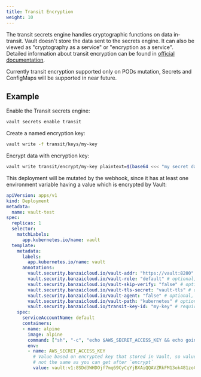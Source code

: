 ```yaml
---
title: Transit Encryption
weight: 10
---
```


The transit secrets engine handles cryptographic functions on data in-transit. Vault doesn't store the data sent to the secrets engine. It can also be viewed as "cryptography as a service" or "encryption as a service". Detailed information about transit encryption can be found in [official documentation](https://www.vaultproject.io/docs/secrets/transit/index.html).

Currently transit encryption supported only on PODs mutation, Secrets and ConfigMaps will be supported in near future.

## Example

Enable the Transit secrets engine:

```bash
vault secrets enable transit
```

Create a named encryption key:

```bash
vault write -f transit/keys/my-key
```

Encrypt data with encryption key:

```bash
vault write transit/encrypt/my-key plaintext=$(base64 <<< "my secret data")
```

This deployment will be mutated by the webhook, since it has at least one environment variable having a value which is encrypted by Vault:

```yaml
apiVersion: apps/v1
kind: Deployment
metadata:
  name: vault-test
spec:
  replicas: 1
  selector:
    matchLabels:
      app.kubernetes.io/name: vault
  template:
    metadata:
      labels:
        app.kubernetes.io/name: vault
      annotations:
        vault.security.banzaicloud.io/vault-addr: "https://vault:8200" # optional, the address of the Vault service, default values is https://vault:8200
        vault.security.banzaicloud.io/vault-role: "default" # optional, the default value is the name of the ServiceAccount the Pod runs in, in case of Secrets and ConfigMaps it is "default"
        vault.security.banzaicloud.io/vault-skip-verify: "false" # optional, skip TLS verification of the Vault server certificate
        vault.security.banzaicloud.io/vault-tls-secret: "vault-tls" # optinal, the name of the Secret where the Vault CA cert is, if not defined it is not mounted
        vault.security.banzaicloud.io/vault-agent: "false" # optional, if true, a Vault Agent will be started to do Vault authentication, by default not needed and vault-env will do Kubernetes Service Account based Vault authentication
        vault.security.banzaicloud.io/vault-path: "kubernetes" # optional, the Kubernetes Auth mount path in Vault the default value is "kubernetes"
        vault.security.banzaicloud.io/transit-key-id: "my-key" # required if encrypted data was found; transit key id that created before
    spec:
      serviceAccountName: default
      containers:
      - name: alpine
        image: alpine
        command: ["sh", "-c", "echo $AWS_SECRET_ACCESS_KEY && echo going to sleep... && sleep 10000"]
        env:
        - name: AWS_SECRET_ACCESS_KEY
          # Value based on encrypted key that stored in Vault, so value from this example
          # not the same as you can get after `encrypt`
          value: vault:v1:8SDd3WHDOjf7mq69CyCqYjBXAiQQAVZRkFM13ok481zoCmHnSeDX9vyf7w==
```
